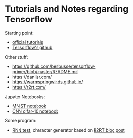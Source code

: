 # Tutorials and Notes regarding Tensorflow

Starting point:
* [official tutorials](https://www.tensorflow.org/tutorials/)
* [Tensorflow's github](https://github.com/tensorflow)

Other stuff:
* https://github.com/benbusse/tensorflow-primer/blob/master/README.md
* https://danijar.com/
* https://warmspringwinds.github.io/
* https://r2rt.com/

Jupyter Notebooks:

* [MNIST notebook](https://github.com/T-B-F/Notes-DL/blob/master/tensorflow/mnist/mnist_tf.ipynb)
* [CNN cifar-10 notebook](https://github.com/T-B-F/Notes-DL/blob/master/tensorflow/cnn/cnn_tf.ipynb)

Some program:

* [RNN test](https://github.com/T-B-F/Notes-DL/tree/master/tensorflow/rnn), character generator based on [R2RT blog post](https://r2rt.com/recurrent-neural-networks-in-tensorflow-ii.html)


